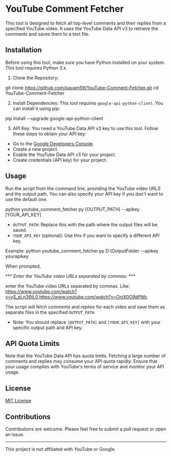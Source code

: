 # YouTube Comment Fetcher

This tool is designed to fetch all top-level comments and their replies from a specified YouTube video. 
It uses the YouTube Data API v3 to retrieve the comments and saves them to a text file.

## Installation

Before using this tool, make sure you have Python installed on your system. This tool requires Python 3.x.

1. Clone the Repository:
   
git clone https://github.com/payam59/YouTube-Comment-Fetcher.git
cd YouTube-Comment-Fetcher

2. Install Dependencies:
This tool requires `google-api-python-client`. You can install it using pip:

pip install --upgrade google-api-python-client


3. API Key:
You need a YouTube Data API v3 key to use this tool. Follow these steps to obtain your API key:
- Go to the [Google Developers Console](https://console.developers.google.com/).
- Create a new project.
- Enable the YouTube Data API v3 for your project.
- Create credentials (API key) for your project.

## Usage

Run the script from the command line, providing the YouTube video URLS and the output path. You can also specify your API key if you don't want to use the default one.

python youtube_comment_fetcher.py [OUTPUT_PATH] --apikey [YOUR_API_KEY]

- `OUTPUT_PATH`: Replace this with the path where the output files will be saved.
- `YOUR_API_KEY` (optional): Use this if you want to specify a different API key.

Example:
python youtube_comment_fetcher.py D:\OutputFolder --apikey yourapikey

When prompted, 

*** *Enter the YouTube video URLs separated by commas:* ***

enter the YouTube video URLs separated by commas.
   Like: https://www.youtube.com/watch?v=yS_eLn36tL0,https://www.youtube.com/watch?v=OnjX0O9dPMc

The script will fetch comments and replies for each video and save them as separate files in the specified `OUTPUT_PATH`.

- Note: You should replace `[OUTPUT_PATH]` and `[YOUR_API_KEY]` with your specific output path and API key.

## API Quota Limits

Note that the YouTube Data API has quota limits. Fetching a large number of comments and replies may consume your API quota rapidly. 
Ensure that your usage complies with YouTube's terms of service and monitor your API usage.

## License

[MIT License](https://github.com/payam59/YouTube-Comment-Fetcher/blob/main/LICENSE)

## Contributions

Contributions are welcome. Please feel free to submit a pull request or open an issue.

---

This project is not affiliated with YouTube or Google.
